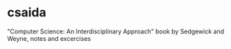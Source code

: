 # csaida
"Computer Science: An Interdisciplinary Approach" book by Sedgewick and Weyne, notes and excercises
